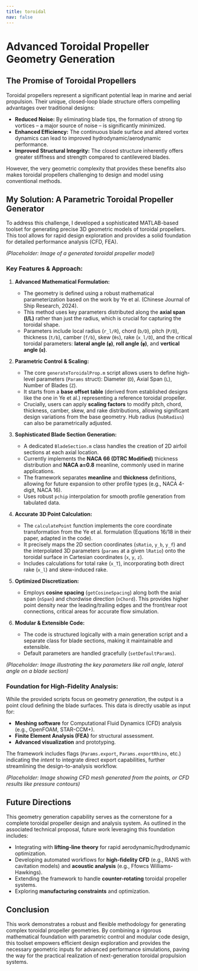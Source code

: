 ```yaml
---
title: toroidal
nav: false
---
```


# Advanced Toroidal Propeller Geometry Generation

## The Promise of Toroidal Propellers

Toroidal propellers represent a significant potential leap in marine and aerial propulsion. Their unique, closed-loop blade structure offers compelling advantages over traditional designs:

*   **Reduced Noise:** By eliminating blade tips, the formation of strong tip vortices – a major source of noise – is significantly minimized.
*   **Enhanced Efficiency:** The continuous blade surface and altered vortex dynamics can lead to improved hydrodynamic/aerodynamic performance.
*   **Improved Structural Integrity:** The closed structure inherently offers greater stiffness and strength compared to cantilevered blades.

However, the very geometric complexity that provides these benefits also makes toroidal propellers challenging to design and model using conventional methods.

## My Solution: A Parametric Toroidal Propeller Generator

To address this challenge, I developed a sophisticated MATLAB-based toolset for generating precise 3D geometric models of toroidal propellers. This tool allows for rapid design exploration and provides a solid foundation for detailed performance analysis (CFD, FEA).

*(Placeholder: Image of a generated toroidal propeller model)*

### Key Features & Approach:

1.  **Advanced Mathematical Formulation:**
    *   The geometry is defined using a robust mathematical parameterization based on the work by Ye et al. (Chinese Journal of Ship Research, 2024).
    *   This method uses key parameters distributed along the **axial span (l/L)** rather than just the radius, which is crucial for capturing the toroidal shape.
    *   Parameters include local radius (`r_l/R`), chord (`b/D`), pitch (`P/D`), thickness (`t/b`), camber (`f/b`), skew (`θs`), rake (`x_l/D`), and the critical toroidal parameters: **lateral angle (`φ`)**, **roll angle (`ψ`)**, and **vertical angle (`α`)**.

2.  **Parametric Control & Scaling:**
    *   The core `generateToroidalProp.m` script allows users to define high-level parameters (`Params` struct): Diameter (`D`), Axial Span (`L`), Number of Blades (`Z`).
    *   It starts from a **base offset table** (derived from established designs like the one in Ye et al.) representing a reference toroidal propeller.
    *   Crucially, users can apply **scaling factors** to modify pitch, chord, thickness, camber, skew, and rake distributions, allowing significant design variations from the base geometry. Hub radius (`hubRadius`) can also be parametrically adjusted.

3.  **Sophisticated Blade Section Generation:**
    *   A dedicated `BladeSection.m` class handles the creation of 2D airfoil sections at each axial location.
    *   Currently implements the **NACA 66 (DTRC Modified)** thickness distribution and **NACA a=0.8** meanline, commonly used in marine applications.
    *   The framework separates **meanline** and **thickness** definitions, allowing for future expansion to other profile types (e.g., NACA 4-digit, NACA 16).
    *   Uses robust `pchip` interpolation for smooth profile generation from tabulated data.

4.  **Accurate 3D Point Calculation:**
    *   The `calculatePoint` function implements the core coordinate transformation from the Ye et al. formulation (Equations 16/18 in their paper, adapted in the code).
    *   It precisely maps the 2D section coordinates (`sRatio`, `y_b`, `y_f`) and the interpolated 3D parameters (`params` at a given `lRatio`) onto the toroidal surface in Cartesian coordinates (`x`, `y`, `z`).
    *   Includes calculations for total rake (`x_T`), incorporating both direct rake (`x_l`) and skew-induced rake.

5.  **Optimized Discretization:**
    *   Employs **cosine spacing** (`getCosineSpacing`) along both the axial span (`nSpan`) and chordwise direction (`nChord`). This provides higher point density near the leading/trailing edges and the front/rear root connections, critical areas for accurate flow simulation.

6.  **Modular & Extensible Code:**
    *   The code is structured logically with a main generation script and a separate class for blade sections, making it maintainable and extensible.
    *   Default parameters are handled gracefully (`setDefaultParams`).

*(Placeholder: Image illustrating the key parameters like roll angle, lateral angle on a blade section)*

### Foundation for High-Fidelity Analysis:

While the provided scripts focus on geometry *generation*, the output is a point cloud defining the blade surfaces. This data is directly usable as input for:

*   **Meshing software** for Computational Fluid Dynamics (CFD) analysis (e.g., OpenFOAM, STAR-CCM+).
*   **Finite Element Analysis (FEA)** for structural assessment.
*   **Advanced visualization** and prototyping.

The framework includes flags (`Params.export`, `Params.exportRhino`, etc.) indicating the *intent* to integrate direct export capabilities, further streamlining the design-to-analysis workflow.

*(Placeholder: Image showing CFD mesh generated from the points, or CFD results like pressure contours)*

## Future Directions

This geometry generation capability serves as the cornerstone for a complete toroidal propeller design and analysis system. As outlined in the associated technical proposal, future work leveraging this foundation includes:

*   Integrating with **lifting-line theory** for rapid aerodynamic/hydrodynamic optimization.
*   Developing automated workflows for **high-fidelity CFD** (e.g., RANS with cavitation models) and **acoustic analysis** (e.g., Ffowcs Williams-Hawkings).
*   Extending the framework to handle **counter-rotating** toroidal propeller systems.
*   Exploring **manufacturing constraints** and optimization.

## Conclusion

This work demonstrates a robust and flexible methodology for generating complex toroidal propeller geometries. By combining a rigorous mathematical foundation with parametric control and modular code design, this toolset empowers efficient design exploration and provides the necessary geometric inputs for advanced performance simulations, paving the way for the practical realization of next-generation toroidal propulsion systems.
